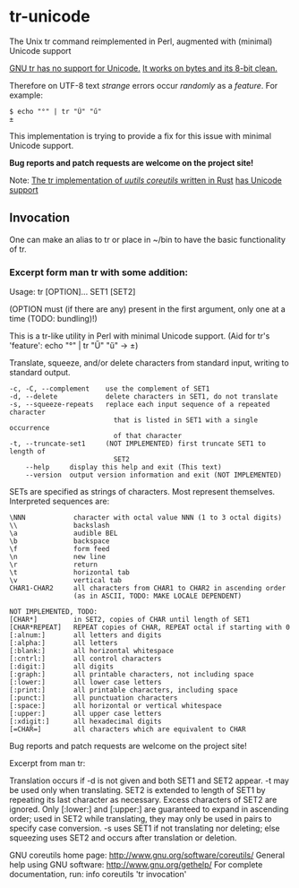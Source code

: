 # tr-unicode
The Unix tr command reimplemented in Perl, augmented with (minimal) Unicode support

[GNU tr has no support for Unicode.](https://lists.gnu.org/archive/html/bug-coreutils/2009-02/msg00028.html) [It works on bytes and its 8-bit clean.](https://git.savannah.gnu.org/cgit/coreutils.git/commit/src/tr.c?id=8d3dce9861c15f06a014c91fa29c15143fd27127)

Therefore on UTF-8 text *strange* errors occur *randomly* as a *feature*.
For example:

    $ echo "°" | tr "Ű" "ű"
    ±
This implementation is trying to provide a fix for this issue with minimal Unicode support.

**Bug reports and patch requests are welcome on the project site!**

Note: [The tr implementation of *uutils coreutils* written in Rust](https://github.com/uutils/coreutils) [has Unicode support](https://github.com/uutils/coreutils/blob/6988eb7ec64eff10d2ebf001c7fef845c04336d5/tests/by-util/test_tr.rs)

## Invocation

One can make an alias to tr or place in ~/bin to have the basic functionality of tr.

### Excerpt form man tr with some addition:

Usage: tr [OPTION]... SET1 [SET2]

(OPTION must (if there are any) present in the first argument, only one at a
    time (TODO: bundling)!)

This is a tr-like utility in Perl with minimal Unicode support.
(Aid for tr's 'feature': echo "°" | tr "Ű" "ű" -> ±)

Translate, squeeze, and/or delete characters from standard input,
writing to standard output.

    -c, -C, --complement    use the complement of SET1
    -d, --delete            delete characters in SET1, do not translate
    -s, --squeeze-repeats   replace each input sequence of a repeated character
                              that is listed in SET1 with a single occurrence
                              of that character
    -t, --truncate-set1     (NOT IMPLEMENTED) first truncate SET1 to length of
                              SET2
        --help     display this help and exit (This text)
        --version  output version information and exit (NOT IMPLEMENTED)

SETs are specified as strings of characters.  Most represent themselves.
Interpreted sequences are:

    \NNN            character with octal value NNN (1 to 3 octal digits)
    \\              backslash
    \a              audible BEL
    \b              backspace
    \f              form feed
    \n              new line
    \r              return
    \t              horizontal tab
    \v              vertical tab
    CHAR1-CHAR2     all characters from CHAR1 to CHAR2 in ascending order
                    (as in ASCII, TODO: MAKE LOCALE DEPENDENT)
  
    NOT IMPLEMENTED, TODO:
    [CHAR*]         in SET2, copies of CHAR until length of SET1
    [CHAR*REPEAT]   REPEAT copies of CHAR, REPEAT octal if starting with 0
    [:alnum:]       all letters and digits
    [:alpha:]       all letters
    [:blank:]       all horizontal whitespace
    [:cntrl:]       all control characters
    [:digit:]       all digits
    [:graph:]       all printable characters, not including space
    [:lower:]       all lower case letters
    [:print:]       all printable characters, including space
    [:punct:]       all punctuation characters
    [:space:]       all horizontal or vertical whitespace
    [:upper:]       all upper case letters
    [:xdigit:]      all hexadecimal digits
    [=CHAR=]        all characters which are equivalent to CHAR

Bug reports and patch requests are welcome on the project site!

Excerpt from man tr:

Translation occurs if -d is not given and both SET1 and SET2 appear.
-t may be used only when translating.  SET2 is extended to length of
SET1 by repeating its last character as necessary.  Excess characters
of SET2 are ignored.  Only [:lower:] and [:upper:] are guaranteed to
expand in ascending order; used in SET2 while translating, they may
only be used in pairs to specify case conversion.  -s uses SET1 if not
translating nor deleting; else squeezing uses SET2 and occurs after
translation or deletion.

GNU coreutils home page: <http://www.gnu.org/software/coreutils/>
General help using GNU software: <http://www.gnu.org/gethelp/>
For complete documentation, run: info coreutils 'tr invocation'
